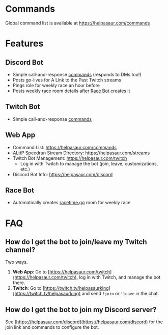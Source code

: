 # Commands

Global command list is available at https://helpasaur.com/commands

# Features

## Discord Bot

- Simple call-and-response [commands](https://helpasaur.com/commands) (responds to DMs too!)
- Posts go-lives for A Link to the Past Twitch streams
- Pings role for weekly race an hour before
- Posts weekly race room details after [Race Bot](#race-bot) creates it

## Twitch Bot

- Simple call-and-response [commands](https://helpasaur.com/commands)

## Web App

- Command List: https://helpasaur.com/commands
- ALttP Speedrun Stream Directory: https://helpasaur.com/streams
- Twitch Bot Management: https://helpasaur.com/twitch
  - Log in with Twitch to manage the bot (join, leave, customizations, etc.)
- Discord Bot Info: https://helpasaur.com/discord

## Race Bot

- Automatically creates [racetime.gg](https://racetime.gg) room for weekly race

# FAQ

## How do I get the bot to join/leave my Twitch channel?

Two ways.

1. **Web App**: Go to [https://helpasaur.com/twitch](https://helpasaur.com/twitch), log in with Twitch, and manage the bot there.
2. **Twitch**: Go to [https://twitch.tv/helpasaurking](https://twitch.tv/helpasaurking) and send `!join` or `!leave` in the chat.

## How do I get the bot to join my Discord server?

See [https://helpasaur.com/discord](https://helpasaur.com/discord) for the join link and commands to configure the bot.
